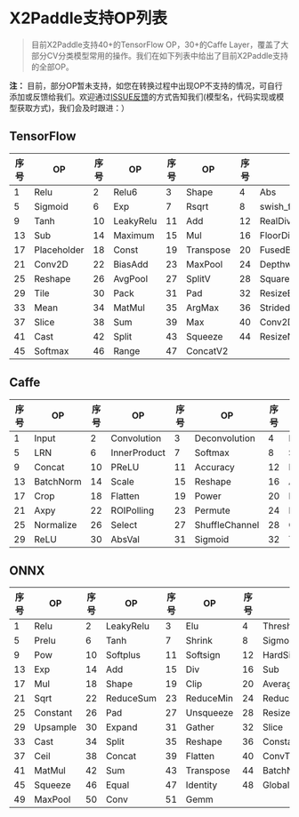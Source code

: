 # X2Paddle支持OP列表
> 目前X2Paddle支持40+的TensorFlow OP，30+的Caffe Layer，覆盖了大部分CV分类模型常用的操作。我们在如下列表中给出了目前X2Paddle支持的全部OP。

**注：** 目前，部分OP暂未支持，如您在转换过程中出现OP不支持的情况，可自行添加或反馈给我们。欢迎通过[ISSUE反馈](https://github.com/PaddlePaddle/X2Paddle/issues/new)的方式告知我们(模型名，代码实现或模型获取方式)，我们会及时跟进：）

## TensorFlow

| 序号 | OP | 序号 | OP | 序号 | OP | 序号 | OP |
|------|------|------|------|------|------|------|------|
| 1  | Relu        | 2  | Relu6     | 3  | Shape     | 4  | Abs                   |
| 5  | Sigmoid     | 6  | Exp       | 7  | Rsqrt     | 8  | swish_f32             |
| 9  | Tanh        | 10 | LeakyRelu | 11 | Add       | 12 | RealDiv               |
| 13 | Sub         | 14 | Maximum   | 15 | Mul       | 16 | FloorDiv              |
| 17 | Placeholder | 18 | Const     | 19 | Transpose | 20 | FusedBatchNorm        |
| 21 | Conv2D      | 22 | BiasAdd   | 23 | MaxPool   | 24 | DepthwiseConv2dNative |
| 25 | Reshape     | 26 | AvgPool   | 27 | SplitV    | 28 | SquaredDifference     |
| 29 | Tile        | 30 | Pack      | 31 | Pad       | 32 | ResizeBilinear        |
| 33 | Mean        | 34 | MatMul    | 35 | ArgMax    | 36 | StridedSlice          |
| 37 | Slice       | 38 | Sum       | 39 | Max       | 40 | Conv2DBackpropInput   |
| 41 | Cast        | 42 | Split     | 43 | Squeeze   | 44 | ResizeNearestNeighbor |
| 45 | Softmax     | 46 | Range     | 47 | ConcatV2  |

## Caffe

| 序号 | OP | 序号 | OP | 序号 | OP | 序号 | OP |
|------|------|------|------|------|------|------|------|
| 1  | Input     | 2  | Convolution  | 3  | Deconvolution  | 4  | Pooling              |
| 5  | LRN       | 6  | InnerProduct | 7  | Softmax        | 8  | Slice                |
| 9  | Concat    | 10 | PReLU        | 11 | Accuracy       | 12 | Eltwise              |
| 13 | BatchNorm | 14 | Scale        | 15 | Reshape        | 16 | ArgMax               |
| 17 | Crop      | 18 | Flatten      | 19 | Power          | 20 | Reduction            |
| 21 | Axpy      | 22 | ROIPolling   | 23 | Permute        | 24 | DetectionOutput      |
| 25 | Normalize | 26 | Select       | 27 | ShuffleChannel | 28 | ConvolutionDepthwise |
| 29 | ReLU      | 30 | AbsVal       | 31 | Sigmoid        | 32 | TanH                 |

## ONNX

| 序号 | OP | 序号 | OP | 序号 | OP | 序号 | OP |
|------|------|------|------|------|------|------|------|
| 1  | Relu     | 2  | LeakyRelu | 3  | Elu       | 4  | ThresholdedRelu |
| 5  | Prelu    | 6  | Tanh      | 7  | Shrink    | 8  | Sigmoid |
| 9  | Pow      | 10 | Softplus  | 11 | Softsign  | 12 | HardSigmoid|
| 13 | Exp      | 14 | Add       | 15 | Div       | 16 | Sub |
| 17 | Mul      | 18 | Shape     | 19 | Clip      | 20 | AveragePool |
| 21 | Sqrt     | 22 | ReduceSum | 23 | ReduceMin | 24 | ReduceMean|
| 25 | Constant | 26 | Pad       | 27 | Unsqueeze | 28 | Resize |
| 29 | Upsample | 30 | Expand    | 31 | Gather    | 32 | Slice |
| 33 | Cast     | 34 | Split     | 35 | Reshape   | 36 | ConstantOfShape|
| 37 | Ceil     | 38 | Concat    | 39 | Flatten   | 40 | ConvTranspose|
| 41 | MatMul   | 42 | Sum       | 43 | Transpose | 44 | BatchNormalization |
| 45 | Squeeze  | 46 | Equal     | 47 | Identity  | 48 |  GlobalAveragePool |
| 49 | MaxPool  | 50 | Conv      | 51 | Gemm      | 
